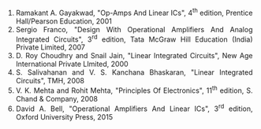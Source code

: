 <div style="text-align:justify">

1. Ramakant A. Gayakwad, "Op-Amps And Linear ICs", 4<sup>th</sup> edition, Prentice Hall/Pearson Education, 2001  
2. Sergio Franco, "Design With Operational Amplifiers And Analog Integrated Circuits", 3<sup>rd</sup> edition, Tata McGraw Hill Education (India) Private Limited, 2007  
3. D. Roy Choudhry and Snail Jain, "Linear Integrated Circuits", New Age International Private LImited, 2000  
4. S. Salivahanan and V. S. Kanchana Bhaskaran, "Linear Integrated Circuits", TMH, 2008  
5. V. K. Mehta and Rohit Mehta, "Principles Of Electronics", 11<sup>th</sup> edition, S. Chand & Company, 2008  
6. David A. Bell, "Operational Amplifiers And Linear ICs", 3<sup>rd</sup> edition, Oxford University Press, 2015  

</div>